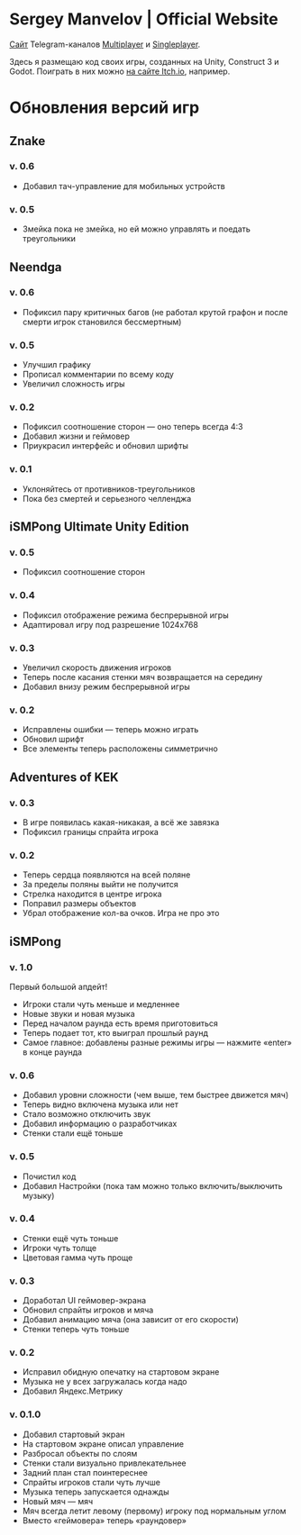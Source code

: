 # Sergey Manvelov | Official Website

[Сайт](kawaiier.github.io) Telegram-каналов [Multiplayer](https://t.me/multiplayer) и [Singleplayer](https://t.me/singleplayered).

Здесь я размещаю код своих игры, созданных на Unity, Construct 3 и Godot.
Поиграть в них можно [на сайте Itch.io](https://kawaiier.itch.io), например.

# Обновления версий игр
## Znake
### v. 0.6
- Добавил тач-управление для мобильных устройств

### v. 0.5
- Змейка пока не змейка, но ей можно управлять и поедать треугольники

## Neendga
### v. 0.6
- Пофиксил пару критичных багов (не работал крутой графон и после смерти игрок становился бессмертным)

### v. 0.5
- Улучшил графику
- Прописал комментарии по всему коду
- Увеличил сложность игры

### v. 0.2
- Пофиксил соотношение сторон — оно теперь всегда 4:3
- Добавил жизни и геймовер
- Приукрасил интерфейс и обновил шрифты

### v. 0.1
- Уклоняйтесь от противников-треугольников
- Пока без смертей и серьезного челленджа

## iSMPong Ultimate Unity Edition
### v. 0.5
- Пофиксил соотношение сторон

### v. 0.4
- Пофиксил отображение режима беспрерывной игры
- Адаптировал игру под разрешение 1024х768

### v. 0.3
- Увеличил скорость движения игроков
- Теперь после касания стенки мяч возвращается на середину
- Добавил внизу режим беспрерывной игры

### v. 0.2
- Исправлены ошибки — теперь можно играть
- Обновил шрифт
- Все элементы теперь расположены симметрично

## Adventures of KEK
### v. 0.3
- В игре появилась какая-никакая, а всё же завязка
- Пофиксил границы спрайта игрока

### v. 0.2
- Теперь сердца появляются на всей поляне
- За пределы поляны выйти не получится
- Стрелка находится в центре игрока
- Поправил размеры объектов
- Убрал отображение кол-ва очков. Игра не про это

## iSMPong
### v. 1.0
Первый большой апдейт!
- Игроки стали чуть меньше и медленнее
- Новые звуки и новая музыка
- Перед началом раунда есть время приготовиться
- Теперь подает тот, кто выиграл прошлый раунд
- Самое главное: добавлены разные режимы игры — нажмите «enter» в конце раунда

### v. 0.6
- Добавил уровни сложности (чем выше, тем быстрее движется мяч)
- Теперь видно включена музыка или нет
- Стало возможно отключить звук
- Добавил информацию о разработчиках
- Стенки стали ещё тоньше

### v. 0.5
- Почистил код
- Добавил Настройки (пока там можно только включить/выключить музыку)

### v. 0.4
- Стенки ещё чуть тоньше
- Игроки чуть толще
- Цветовая гамма чуть проще

### v. 0.3
- Доработал UI геймовер-экрана
- Обновил спрайты игроков и мяча
- Добавил анимацию мяча (она зависит от его скорости)
- Стенки теперь чуть тоньше

### v. 0.2
- Исправил обидную опечатку на стартовом экране
- Музыка не у всех загружалась когда надо
- Добавил Яндекс.Метрику

### v. 0.1.0
- Добавил стартовый экран
- На стартовом экране описал управление
- Разбросал объекты по слоям
- Стенки стали визуально привлекательнее
- Задний план стал поинтереснее
- Спрайты игроков стали чуть лучше
- Музыка теперь запускается однажды
- Новый мяч — мяч
- Мяч всегда летит левому (первому) игроку под нормальным углом
- Вместо «геймовера» теперь «раундовер»
